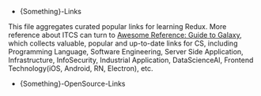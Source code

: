 * {Something}-Links

This file aggregates curated popular links for learning Redux. More reference about ITCS can turn to [Awesome Reference: Guide to Galaxy](https://github.com/wxyyxc1992/Awesome-Links), which collects valuable, popular and up-to-date links for CS, including Programming Language, Software Engineering, Server Side Application, Infrastructure, InfoSecurity, Industrial Application, DataScienceAI, Frontend Technology(iOS, Android, RN, Electron), etc.

* {Something}-OpenSource-Links
